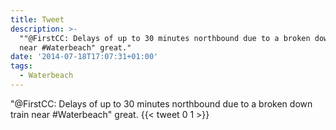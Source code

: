 ```yaml
---
title: Tweet
description: >-
  ""@FirstCC: Delays of up to 30 minutes northbound due to a broken down train
  near #Waterbeach" great."
date: '2014-07-18T17:07:31+01:00'
tags:
  - Waterbeach
---
```

"@FirstCC: Delays of up to 30 minutes northbound due to a broken down train near #Waterbeach" great.
      {{< tweet 0 1 >}}
    
